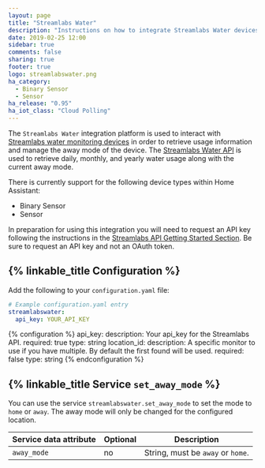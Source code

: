 ```yaml
---
layout: page
title: "Streamlabs Water"
description: "Instructions on how to integrate Streamlabs Water devices with Home Assistant."
date: 2019-02-25 12:00
sidebar: true
comments: false
sharing: true
footer: true
logo: streamlabswater.png
ha_category:
  - Binary Sensor
  - Sensor
ha_release: "0.95"
ha_iot_class: "Cloud Polling"
---
```


The `Streamlabs Water` integration platform is used to interact with [Streamlabs water monitoring devices](https://www.streamlabswater.com/) in order to retrieve usage information and manage the away mode of the device. The [Streamlabs Water API](https://developer.streamlabswater.com) is used to retrieve daily, monthly, and yearly water usage along with the current away mode.

There is currently support for the following device types within Home Assistant:

- Binary Sensor
- Sensor

In preparation for using this integration you will need to request an API key following the instructions in the [Streamlabs API Getting Started Section](https://developer.streamlabswater.com/docs/getting-started.html). Be sure to request an API key and not an OAuth token.

## {% linkable_title Configuration %}

Add the following to your `configuration.yaml` file:

```yaml
# Example configuration.yaml entry
streamlabswater:
  api_key: YOUR_API_KEY
```

{% configuration %}
api_key:
  description: Your api_key for the Streamlabs API.
  required: true
  type: string
location_id:
  description: A specific monitor to use if you have multiple. By default the first found will be used.
  required: false
  type: string
{% endconfiguration %}

## {% linkable_title Service `set_away_mode` %}

You can use the service `streamlabswater.set_away_mode` to set the mode to `home` or `away`. The away mode will only be changed for the configured location.

| Service data attribute | Optional | Description |
| ---------------------- | -------- | ----------- |
| `away_mode` | no | String, must be `away` or `home`.
